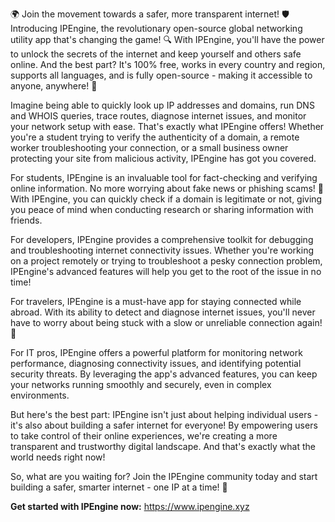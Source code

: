 🌍 Join the movement towards a safer, more transparent internet! 🛡️ Introducing IPEngine, the revolutionary open-source global networking utility app that's changing the game! 🔍 With IPEngine, you'll have the power to unlock the secrets of the internet and keep yourself and others safe online. And the best part? It's 100% free, works in every country and region, supports all languages, and is fully open-source - making it accessible to anyone, anywhere! 📡

Imagine being able to quickly look up IP addresses and domains, run DNS and WHOIS queries, trace routes, diagnose internet issues, and monitor your network setup with ease. That's exactly what IPEngine offers! Whether you're a student trying to verify the authenticity of a domain, a remote worker troubleshooting your connection, or a small business owner protecting your site from malicious activity, IPEngine has got you covered.

For students, IPEngine is an invaluable tool for fact-checking and verifying online information. No more worrying about fake news or phishing scams! 🚀 With IPEngine, you can quickly check if a domain is legitimate or not, giving you peace of mind when conducting research or sharing information with friends.

For developers, IPEngine provides a comprehensive toolkit for debugging and troubleshooting internet connectivity issues. Whether you're working on a project remotely or trying to troubleshoot a pesky connection problem, IPEngine's advanced features will help you get to the root of the issue in no time!

For travelers, IPEngine is a must-have app for staying connected while abroad. With its ability to detect and diagnose internet issues, you'll never have to worry about being stuck with a slow or unreliable connection again! 📱

For IT pros, IPEngine offers a powerful platform for monitoring network performance, diagnosing connectivity issues, and identifying potential security threats. By leveraging the app's advanced features, you can keep your networks running smoothly and securely, even in complex environments.

But here's the best part: IPEngine isn't just about helping individual users - it's also about building a safer internet for everyone! By empowering users to take control of their online experiences, we're creating a more transparent and trustworthy digital landscape. And that's exactly what the world needs right now!

So, what are you waiting for? Join the IPEngine community today and start building a safer, smarter internet - one IP at a time! 🌟

**Get started with IPEngine now:** https://www.ipengine.xyz